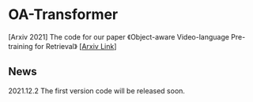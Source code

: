 # OA-Transformer
[Arxiv 2021] The code for our paper 《Object-aware Video-language Pre-training for Retrieval》 
[[Arxiv Link](https://arxiv.org/abs/2112.00656)]

## News
2021.12.2 The first version code will be released soon.
